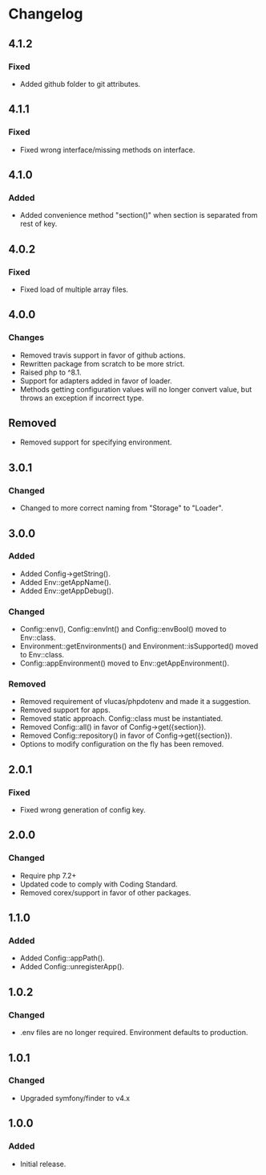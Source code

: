 # Changelog

## 4.1.2

### Fixed
- Added github folder to git attributes.

## 4.1.1

### Fixed
- Fixed wrong interface/missing methods on interface.

## 4.1.0

### Added
- Added convenience method "section()" when section is separated from rest of key.

## 4.0.2

### Fixed
- Fixed load of multiple array files.

## 4.0.0

### Changes
- Removed travis support in favor of github actions.
- Rewritten package from scratch to be more strict.
- Raised php to ^8.1.
- Support for adapters added in favor of loader.
- Methods getting configuration values will no longer convert value, but throws an exception if incorrect type.

## Removed
- Removed support for specifying environment.

## 3.0.1

### Changed
- Changed to more correct naming from "Storage" to "Loader".

## 3.0.0

### Added
- Added Config->getString().
- Added Env::getAppName().
- Added Env::getAppDebug().

### Changed
- Config::env(), Config::envInt() and Config::envBool() moved to Env::class.
- Environment::getEnvironments() and Environment::isSupported() moved to Env::class.
- Config::appEnvironment() moved to Env::getAppEnvironment().

### Removed
- Removed requirement of vlucas/phpdotenv and made it a suggestion.
- Removed support for apps.
- Removed static approach. Config::class must be instantiated.
- Removed Config::all() in favor of Config->get({section}).
- Removed Config::repository() in favor of Config->get({section}).
- Options to modify configuration on the fly has been removed.

## 2.0.1

### Fixed
- Fixed wrong generation of config key.

## 2.0.0

### Changed
- Require php 7.2+
- Updated code to comply with Coding Standard.
- Removed corex/support in favor of other packages.

## 1.1.0

### Added
- Added Config::appPath().
- Added Config::unregisterApp().


## 1.0.2

### Changed
- .env files are no longer required. Environment defaults to production.


## 1.0.1

### Changed
- Upgraded symfony/finder to v4.x


## 1.0.0

### Added
- Initial release.
